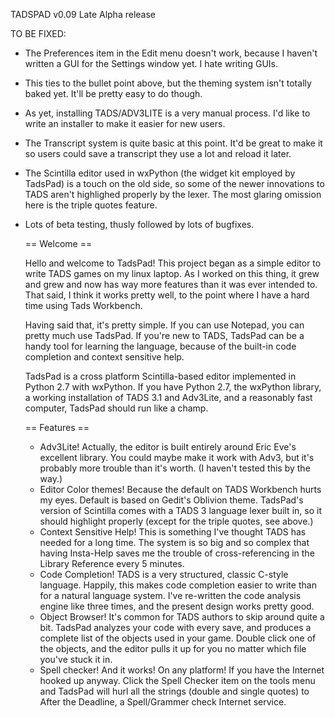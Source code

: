 

TADSPAD v0.09 Late Alpha release

TO BE FIXED:
* The Preferences item in the Edit menu doesn't work, because I haven't written a GUI for the Settings window yet. I hate writing GUIs. 
* This ties to the bullet point above, but the theming system isn't totally baked yet. It'll be pretty easy to do though.
* As yet, installing TADS/ADV3LITE is a very manual process. I'd like to write an installer to make it easier for new users.
* The Transcript system is quite basic at this point. It'd be great to make it so users could save a transcript they use a lot and reload it later.
* The Scintilla editor used in wxPython (the widget kit employed by TadsPad) is a touch on the old side, so some of the newer innovations to TADS aren't highlighed properly by the lexer. The most glaring omission here is the triple quotes feature.
* Lots of beta testing, thusly followed by lots of bugfixes.



  == Welcome ==
  
  Hello and welcome to TadsPad! This project began as a simple editor to write TADS games on my linux laptop. As I worked on this thing, it grew and grew and now has way more features than it was ever intended to. That said, I think it works pretty well, to the point where I have a hard time using Tads Workbench.
  
  Having said that, it's pretty simple. If you can use Notepad, you can pretty much use TadsPad. If you're new to TADS, TadsPad can be a handy tool for learning the language, because of the built-in code completion and context sensitive help.
  
  TadsPad is a cross platform Scintilla-based editor implemented in Python 2.7 with wxPython. If you have Python 2.7, the wxPython library, a working installation of TADS 3.1 and Adv3Lite, and a reasonably fast computer, TadsPad should run like a champ.
  
  
  
  == Features ==
  
  * Adv3Lite! Actually, the editor is built entirely around Eric Eve's excellent library. You could maybe make it work with Adv3, but it's probably more trouble than it's worth. (I haven't tested this by the way.)
  * Editor Color themes! Because the default on TADS Workbench hurts my eyes. Default is based on Gedit's Oblivion theme. TadsPad's version of Scintilla comes with a TADS 3 language lexer built in, so it should highlight properly (except for the triple quotes, see above.)
  * Context Sensitive Help! This is something I've thought TADS has needed for a long time. The system is so big and so complex that having Insta-Help saves me the trouble of cross-referencing in the Library Reference every 5 minutes.
  * Code Completion! TADS is a very structured, classic C-style language. Happily, this makes code completion easier to write than for a natural language system. I've re-written the code analysis engine like three times, and the present design works pretty good.
  * Object Browser! It's common for TADS authors to skip around quite a bit. TadsPad analyzes your code with every save, and produces a complete list of the objects used in your game. Double click one of the objects, and the editor pulls it up for you no matter which file you've stuck it in.
  * Spell checker! And it works! On any platform! If you have the Internet hooked up anyway. Click the Spell Checker item on the tools menu and TadsPad will hurl all the strings (double and single quotes) to After the Deadline, a Spell/Grammer check Internet service.
